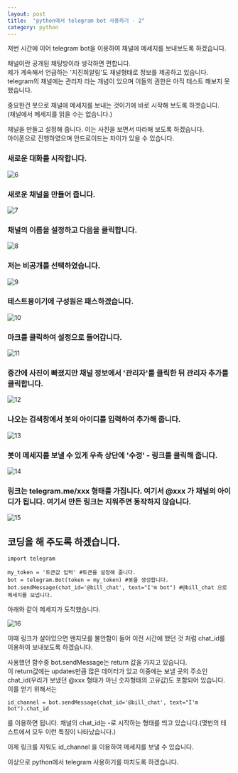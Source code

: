 ```yaml
---
layout: post
title:  "python에서 telegram bot 사용하기 - 2"
category: python
---
```


저번 시간에 이어 telegram bot을 이용하여 채널에 메세지를 보내보도록 하겠습니다.

채널이란 공개된 채팅방이라 생각하면 편합니다.  
제가 계속해서 언급하는 '지진희알림'도 채널형태로 정보를 제공하고 있습니다.  
telegram의 채널에는 관리자 라는 개념이 있으며 이들의 권한은 아직 테스트 해보지 못했습니다.

중요한건 봇으로 채널에 메세지를 보내는 것이기에 바로 시작해 보도록 하겟습니다.  
(채널에서 메세지를 읽을 수는 없습니다.)

채널을 만들고 설정해 줍니다. 
이는 사진을 보면서 따라해 보도록 하겠습니다.  
아이폰으로 진행하였으며 안드로이드는 차이가 있을 수 있습니다.  
### 새로운 대화를 시작합니다.  
![6](https://drive.google.com/uc?id=0B_CtpwiAk5hINWs3cW52LXBwLW8)
### 새로운 채널을 만들어 줍니다.
![7](https://drive.google.com/uc?id=0B_CtpwiAk5hIQWVCOHlvSFhGYjA)
### 채널의 이름을 설정하고 다음을 클릭합니다.
![8](https://drive.google.com/uc?id=0B_CtpwiAk5hIWEUzVlRjazBjbWs)
### 저는 비공개를 선택하였습니다.
![9](https://drive.google.com/uc?id=0B_CtpwiAk5hITlFfcVpGbmtnRnc)
### 테스트용이기에 구성원은 패스하겠습니다.
![10](https://drive.google.com/uc?id=0B_CtpwiAk5hISE5OellyQ0ZYdDg)
### 마크를 클릭하여 설정으로 들어갑니다.
![11](https://drive.google.com/uc?id=0B_CtpwiAk5hIR3g5OXY0cnFvR2M)
### 중간에 사진이 빠졌지만 채널 정보에서 '관리자'를 클릭한 뒤 관리자 추가를 클릭합니다.
![12](https://drive.google.com/uc?id=0B_CtpwiAk5hIcXBQZHBLYVA1Umc)
### 나오는 검색창에서 봇의 아이디를 입력하여 추가해 줍니다.
![13](https://drive.google.com/uc?id=0B_CtpwiAk5hIZzNEMVFmU18zRnc)
### 봇이 메세지를 보낼 수 있게 우측 상단에 '수정' - 링크를 클릭해 줍니다.
![14](https://drive.google.com/uc?id=0B_CtpwiAk5hIc05pTE9WcTZiUVE)
### 링크는 telegram.me/xxx 형태를 가집니다. 여기서 @xxx 가 채널의 아이디가 됩니다. 여기서 만든 링크는 지워주면 동작하지 않습니다.
![15](https://drive.google.com/uc?id=0B_CtpwiAk5hIdnVTM0JFWlpQb1E)
## 코딩을 해 주도록 하겠습니다.  

~~~
import telegram

my_token = '토큰값 입력' #토큰을 설정해 줍니다.
bot = telegram.Bot(token = my_token) #봇을 생성합니다.
bot.sendMessage(chat_id='@bill_chat', text="I'm bot") #@bill_chat 으로 메세지를 보냅니다.
~~~
아래와 같이 메세지가 도착했습니다.

![16](https://drive.google.com/uc?id=0B_CtpwiAk5hIR05Xa3FvVktHclk)

이때 링크가 살아있으면 왠지모를 불안함이 들어 이전 시간에 했던 것 처럼 chat_id를 이용하여 보내보도록 하겠습니다.

사용했던 함수중 bot.sendMessage는 return 값을 가지고 있습니다.  
이 return값에는 updates만큼 많은 데이터가 있고 이중에는 보낼 곳의 주소인 chat_id(우리가 보냈던 @xxx 형태가 아닌 숫자형태의 고유값)도 포함되어 있습니다.  
이를 얻기 위해서는
~~~
id_channel = bot.sendMessage(chat_id='@bill_chat', text="I'm bot").chat_id
~~~
를 이용하면 됩니다. 채널의 chat_id는 -로 시작하는 형태를 띄고 있습니다.(몇번의 테스트에서 모두 이런 특징이 나타났습니다.)

이제 링크를 지워도 id_channel 을 이용하여 메세지를 보낼 수 있습니다.

이상으로 python에서 telegram 사용하기를 마치도록 하겠습니다.

